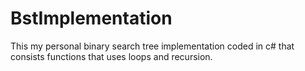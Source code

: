 BstImplementation
=================

This my personal binary search tree implementation coded in c# that consists functions that uses loops and recursion.
